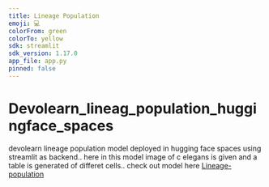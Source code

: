 ```yaml
---
title: Lineage Population
emoji: 💻
colorFrom: green
colorTo: yellow
sdk: streamlit
sdk_version: 1.17.0
app_file: app.py
pinned: false
---
```


# Devolearn_lineag_population_huggingface_spaces
devolearn lineage population model deployed in hugging face spaces using streamlit as backend..
here in this model image of c elegans is given and a table is generated of differet cells..
check out model here [Lineage-population](https://huggingface.co/spaces/devoworm-group/Lineage_Population)
